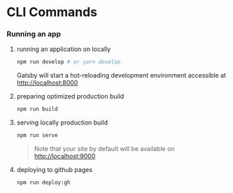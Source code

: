 # CLI Commands

### Running an app
1. running an application on locally
    ```bash
    npm run develop # or yarn develop
    ```

    Gatsby will start a hot-reloading development environment accessible at [http://localhost:8000](http://localhost:8000)

2. preparing optimized production build
    ```bash
    npm run build
    ```

3. serving locally production build
    ```bash
    npm run serve
    ```

    > Note that your site by default will be available on [http://localhost:9000](http://localhost:9000)

4. deploying to github pages
    ```bash
    npm run deploy:gh
    ```
